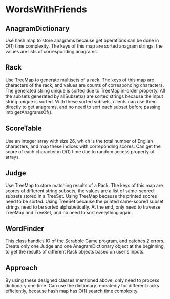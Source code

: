 # WordsWithFriends

## AnagramDictionary
Use hash map to store anagrams because get operations can be done in O(1) time complexity.
The keys of this map are sorted anagram strings, the values are lists of corresponding anagrams.

## Rack
Use TreeMap to generate multisets of a rack.
The keys of this map are characters of the rack, and values are counts of corresponding characters. 
The generated string unique is sorted due to TreeMap in-order property.
All the subsets generated by allSubsets() are sorted strings because the input string unique is sorted.
With these sorted subsets, clients can use them directly to get anagrams, and no need to sort each subset before passing into getAnagramsOf().

## ScoreTable
Use an integer array with size 26, which is the total number of English characters, and map these indices with correponding scores.
Can get the score of each character in O(1) time due to random access property of arrays.

## Judge
Use TreeMap to store matching results of a Rack.
The keys of this map are scores of different string subsets, the values are a list of same-scored subsets stored in a TreeSet.
Using TreeMap because the printed scores need to be sorted.
Using TreeSet because the printed same-scored subset strings need to be sorted alphabetically.
At the end, only need to traverse TreeMap and TreeSet, and no need to sort everything again.

## WordFinder
This class handles IO of the Scrabble Game program, and catches 2 errors.
Create only one Judge and one AnagramDictionary object at the beginning, to get the results of different Rack objects based on user's inputs.

## Approach
By using these designed classes mentioned above, only need to process dictionary one time.
Can use the dictionary repeatedly for different racks efficiently, because hash map has O(1) search time complexity.

